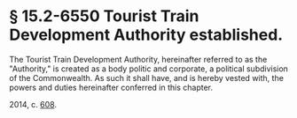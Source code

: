 # § 15.2-6550 Tourist Train Development Authority established.

<p>The Tourist Train Development Authority, hereinafter referred to as the "Authority," is created as a body politic and corporate, a political subdivision of the Commonwealth. As such it shall have, and is hereby vested with, the powers and duties hereinafter conferred in this chapter.</p><p>2014, c. <a href='http://lis.virginia.gov/cgi-bin/legp604.exe?141+ful+CHAP0608'>608</a>.</p>